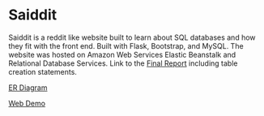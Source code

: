 ﻿# Saiddit

Saiddit is a reddit like website built to learn about SQL databases and how they fit with the front end. Built with Flask, Bootstrap,
and MySQL. The website was hosted on Amazon Web Services Elastic Beanstalk and Relational Database Services. Link to the [Final Report](https://drive.google.com/open?id=0B94wMrX78KDNM2tHaUt3NHlQcWs) including table creation statements.

[ER Diagram](https://drive.google.com/open?id=0B94wMrX78KDNOHZoNWFFNnJLVFk) 


[Web Demo](http://saiddit-envv3.cpmhik32pk.us-west-2.elasticbeanstalk.com/)

